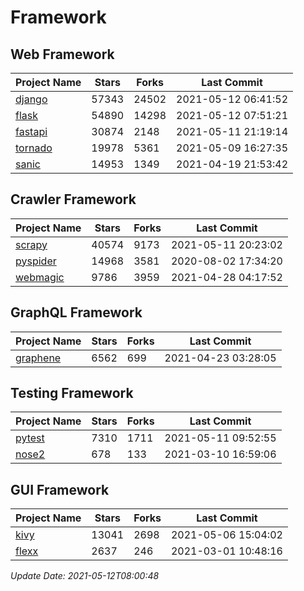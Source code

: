 # Framework

## Web Framework
| Project Name | Stars | Forks | Last Commit |
| ------------ | ----- | ----- | ----------- |
| [django](https://github.com/django/django) | 57343 | 24502 | 2021-05-12 06:41:52 |
| [flask](https://github.com/pallets/flask) | 54890 | 14298 | 2021-05-12 07:51:21 |
| [fastapi](https://github.com/tiangolo/fastapi) | 30874 | 2148 | 2021-05-11 21:19:14 |
| [tornado](https://github.com/tornadoweb/tornado) | 19978 | 5361 | 2021-05-09 16:27:35 |
| [sanic](https://github.com/sanic-org/sanic) | 14953 | 1349 | 2021-04-19 21:53:42 |

## Crawler Framework
| Project Name | Stars | Forks | Last Commit |
| ------------ | ----- | ----- | ----------- |
| [scrapy](https://github.com/scrapy/scrapy) | 40574 | 9173 | 2021-05-11 20:23:02 |
| [pyspider](https://github.com/binux/pyspider) | 14968 | 3581 | 2020-08-02 17:34:20 |
| [webmagic](https://github.com/code4craft/webmagic) | 9786 | 3959 | 2021-04-28 04:17:52 |

## GraphQL Framework
| Project Name | Stars | Forks | Last Commit |
| ------------ | ----- | ----- | ----------- |
| [graphene](https://github.com/graphql-python/graphene) | 6562 | 699 | 2021-04-23 03:28:05 |

## Testing Framework
| Project Name | Stars | Forks | Last Commit |
| ------------ | ----- | ----- | ----------- |
| [pytest](https://github.com/pytest-dev/pytest) | 7310 | 1711 | 2021-05-11 09:52:55 |
| [nose2](https://github.com/nose-devs/nose2) | 678 | 133 | 2021-03-10 16:59:06 |

## GUI Framework
| Project Name | Stars | Forks | Last Commit |
| ------------ | ----- | ----- | ----------- |
| [kivy](https://github.com/kivy/kivy) | 13041 | 2698 | 2021-05-06 15:04:02 |
| [flexx](https://github.com/flexxui/flexx) | 2637 | 246 | 2021-03-01 10:48:16 |

*Update Date: 2021-05-12T08:00:48*